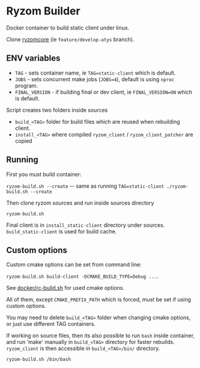 Ryzom Builder
=============

Docker container to build static client under linux.

Clone [ryzomcore](https://github.com/ryzom/ryzomcore/tree/feature/develop-atys) (ie `feature/develop-atys` branch).

ENV variables
-------------

* `TAG` - sets container name, ie `TAG=static-client` which is default.
* `JOBS` - sets concurrent make jobs (`JOBS=4`), default is using `nproc` program.
* `FINAL_VERSION` - if building final or dev client, ie `FINAL_VERSION=ON` which is default.

Script creates two folders inside sources

* `build_<TAG>` folder for build files which are reused when rebuilding client.
* `install_<TAG>` where compiled `ryzom_client` / `ryzom_client_patcher` are copied

Running
-------

First you must build container:

   `ryzom-build.sh --create` -- same as running `TAG=static-client ./ryzom-build.sh --create`

Then clone ryzom sources and run inside sources directory

   `ryzom-build.sh`

Final client is in `install_static-client` directory under sources. `build_static-client` is used for build cache.

Custom options
--------------

Custom cmake options can be set from command line:

   `ryzom-build.sh build-client -DCMAKE_BUILD_TYPE=Debug ...`.

See [docker/rc-build.sh](docker/rc-build.sh) for used cmake options.

All of them, except `CMAKE_PREFIX_PATH` which is forced, must be set if using custom options.

You may need to delete `build_<TAG>` folder when changing cmake options, or just use different TAG containers.

If working on source files, then its also possible to run `bash` inside container, and run 'make' manually in `build_<TAG>` directory for faster rebuilds.
`ryzom_client` is then accessible in `build_<TAG>/bin/` directory.

   `ryzom-build.sh /bin/bash`

